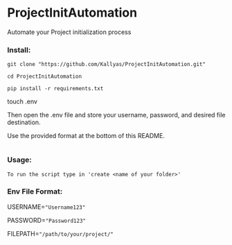 # ProjectInitAutomation

Automate your Project initialization process

### Install:

```shell
git clone "https://github.com/Kallyas/ProjectInitAutomation.git"
```

`cd ProjectInitAutomation`

```shell
pip install -r requirements.txt
```

touch .env

Then open the .env file and store your username, password, and desired file destination.

Use the provided format at the bottom of this README.

```shell source ~/.my_commands.sh

````

### Usage:
```shell
To run the script type in 'create <name of your folder>'
````

### Env File Format:

USERNAME=`"Username123"`

PASSWORD=`"Password123"`

FILEPATH=`"/path/to/your/project/"`
